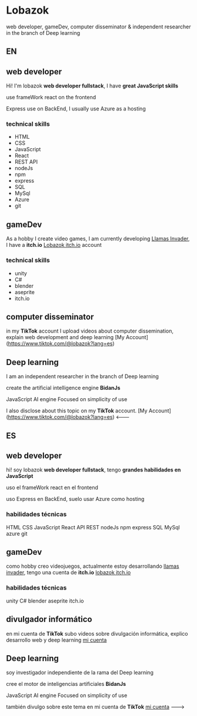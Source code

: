 # Lobazok
web developer, gameDev, computer disseminator & independent researcher in the branch of Deep learning

## **EN**
## web developer
Hi! I'm lobazok **web developer fullstack**, I have **great JavaScript skills**

use frameWork react on the frontend

Express use on BackEnd,
I usually use Azure as a hosting

### technical skills
+ HTML
+ CSS
+ JavaScript
+ React
+ REST API
+ nodeJs
+ npm
+ express
+ SQL
+ MySql
+ Azure
+ git

## gameDev 
As a hobby I create video games, I am currently developing [Llamas Invader](https://lobazok.itch.io/llamas-Invader),
I have a **itch.io** [Lobazok itch.io](https://lobazok.itch.io/) account

### technical skills
+ unity
+ C#
+ blender
+ aseprite
+ itch.io

## computer disseminator 

in my **TikTok** account I upload videos about computer dissemination, explain web development and deep learning
[My Account] (https://www.tiktok.com/@lobazok?lang=es)

## Deep learning 
I am an independent researcher in the branch of Deep learning 

create the artificial intelligence engine **BidanJs**

JavaScript AI engine Focused on simplicity of use

I also disclose about this topic on my **TikTok** account.
[My Account] (https://www.tiktok.com/@lobazok?lang=es)
<---
## **ES**
## web developer
hi! soy lobazok **web developer fullstack**, tengo **grandes habilidades en JavaScript**

uso el frameWork react en el frontend

uso Express en BackEnd,
suelo usar Azure como hosting

### habilidades técnicas
 HTML
 CSS
 JavaScript
 React
 API REST
 nodeJs
 npm
 express
 SQL
 MySql
 azure
 git

## gameDev 
como hobby creo videojuegos, actualmente estoy desarrollando [llamas invader](https://lobazok.itch.io/llamas-invader),
tengo una cuenta de **itch.io** [lobazok itch.io](https://lobazok.itch.io/)

### habilidades técnicas
 unity
 C#
 blender
 aseprite
 itch.io

##  divulgador informático 

en mi cuenta de **TikTok** subo videos sobre divulgación informática, explico desarrollo web y deep learning
[mi cuenta](https://www.tiktok.com/@lobazok?lang=es)

## Deep learning 
soy investigador independiente de la rama del Deep learning 

cree el motor de inteligencias artificiales **BidanJs**

JavaScript AI engine Focused on simplicity of use

también divulgo sobre este tema en mi cuenta de **TikTok**
[mi cuenta](https://www.tiktok.com/@lobazok?lang=es) --->
